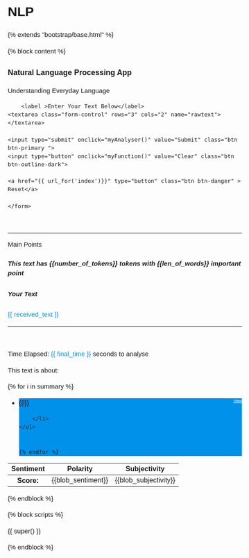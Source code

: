 # NLP
{% extends "bootstrap/base.html" %}

{% block content %}

<style type="text/css">
		body{
	font:15px/1.5 Arial, Helvetica,sans-serif;
}
		.spinner-1:before{
			content: "";
			box-sizing: border-box;
			position: absolute;
			top:50%;
			left: 50%;
			height: 60px;
			width: 60px;
			margin-top: -30px;
			margin-left: -30px;
			border-radius: 50%;
			border:6px solid transparent;
			border-top-color: #0091EA;
			animation: spinner 0.7s linear infinite;
		}
		@keyframes spinner {
			to {
				transform: rotate(360deg);
			}
		}
		li { background-color:#BDBDBD; }
		li:nth-child(odd) { background-color:#0091EA; }
		</style>


<div class="container">
	<div class="jumbotron text-center">
		<h3>Natural Language Processing App</h3>
		<p>Understanding Everyday Language</p>
	</div>
</div>

<div class="container">
	<form method="POST" action="{{ url_for('analyse')}}" id="myForm">
		

		<label >Enter Your Text Below</label>
    <textarea class="form-control" rows="3" cols="2" name="rawtext"></textarea>

    <input type="submit" onclick="myAnalyser()" value="Submit" class="btn btn-primary ">
    <input type="button" onclick="myFunction()" value="Clear" class="btn btn-outline-dark">

    <a href="{{ url_for('index')}}" type="button" class="btn btn-danger" > Reset</a>
    
	</form>
	
</div>
<br/>
<hr/>
<div class="main">
<div class="container">
	<div class="card">
  <div class="card-header">
    Main Points
  </div>
  <div class="card-body">
    <h5 class="card-title"><div class="alert alert-primary" role="alert">
  This text has {{number_of_tokens}} tokens with {{len_of_words}} important point
</div> </h5>
    <div class="card-text"> 
    	<h5>Your Text</h5>
    	<p style="color:#0091EA;font-family:sans-serif;">{{ received_text }}</p>
    	<hr/>
<br/>
<p>Time Elapsed: <span style="color:#0091EA;">{{ final_time }} </span> seconds to analyse</p>
    <p>This text is about:</p>
    {% for i in summary %}
    <ul class="list-group ">
    	<li class="list-group-item list-group-item-info"><span style="color:black">{{i}}</span>
    		<a href="http://www.dictionary.com/browse/{{i}}?s="  target="_blank" type="button" class="btn btn-outline-primary btn-sm" style="float:right;font-size:9px;color:#fff;">View</a>
    		
    	</li>
    </ul>
	

	{% endfor %}
  </div>
  <div class="card-footer text-muted">
  <table class="table table-striped table-dark" >
  <thead>
    <tr>
      <th scope="col">Sentiment</th>
      <th scope="col">Polarity</th>
      <th scope="col">Subjectivity</th>
    </tr>
  </thead>
  <tbody>
    <tr>
      <th scope="row">Score:</th>
      <td>{{blob_sentiment}}</td>
      <td>{{blob_subjectivity}}</td>
    </tr>
</tbody></table>

</div>

	
</div>
</div>


{% endblock %}









<!-- Scripts starts here -->
{% block scripts %}

{{ super() }}

<script>
function myFunction() {
    document.getElementById("myForm").reset();
}
</script>
<script>
function myAnalyser() {
    document.querySelector('.main div').style.display = 'none';
	//Hide the main division
	document.querySelector('.main').classList.add('spinner-1');
	// Server request
	setTimeout(() => {
	document.querySelector('.main').classList.remove('spinner-1');
	//Remove the animation
	document.querySelector('.main div').style.display = 'block';
	//Show the main division
	},5000);//Number of seconds to last
}
</script>

<!-- Prevent it from being overwritten -->

{% endblock %}
